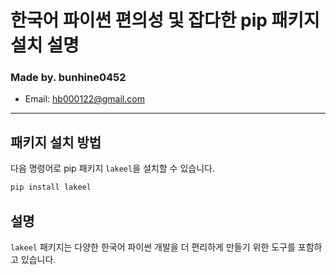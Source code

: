 # 한국어 파이썬 편의성 및 잡다한 pip 패키지 설치 설명
### Made by. bunhine0452
- Email: hb000122@gmail.com

---

## 패키지 설치 방법

다음 명령어로 pip 패키지 `lakeel`을 설치할 수 있습니다.

```bash
pip install lakeel
```

## 설명

`lakeel` 패키지는 다양한 한국어 파이썬 개발을 더 편리하게 만들기 위한 도구를 포함하고 있습니다.

